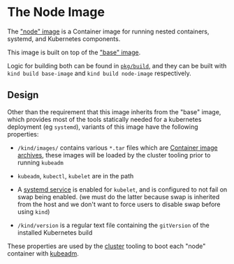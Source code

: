 # The Node Image

The ["node" image][node image] is a Container image for running
nested containers, systemd, and Kubernetes components.

This image is built on top of the ["base" image][base image].

Logic for building both can be found in [`pkg/build`][build package],
and they can be built with `kind build base-image` and `kind build node-image` respectively.

## Design

Other than the requirement that this image inherits from the "base" image, which
provides most of the tools statically needed for a kubernetes deployment
(eg `systemd`), variants of this image have the following properties:

- `/kind/images/` contains various `*.tar` files which are 
[Container image archives][container image archives],
these images will be loaded by the cluster tooling prior to running `kubeadm`

- `kubeadm`, `kubectl`, `kubelet` are in the path

- A [systemd service][systemd service] is enabled for `kubelet`, and is
configured to not fail on swap being enabled. (we must do the latter because 
swap is inherited from the host and we don't want to force users to disable swap 
before using `kind`)

- `/kind/version` is a regular text file containing the `gitVersion` of the
installed Kubernetes build

These properties are used by the [cluster][cluster package] tooling to boot
each "node" container with [kubeadm][kubeadm].

[node image]: ./../../images/node
[base image]: ./base-image.md
[build package]: ./../../pkg/build
[cluster package]: ./../../pkg/cluster
[container image archives]: https://docs.docker.com/engine/reference/commandline/save/
[systemd service]: https://www.freedesktop.org/software/systemd/man/systemd.service.html
[kubeadm]: https://kubernetes.io/docs/reference/setup-tools/kubeadm/kubeadm/
